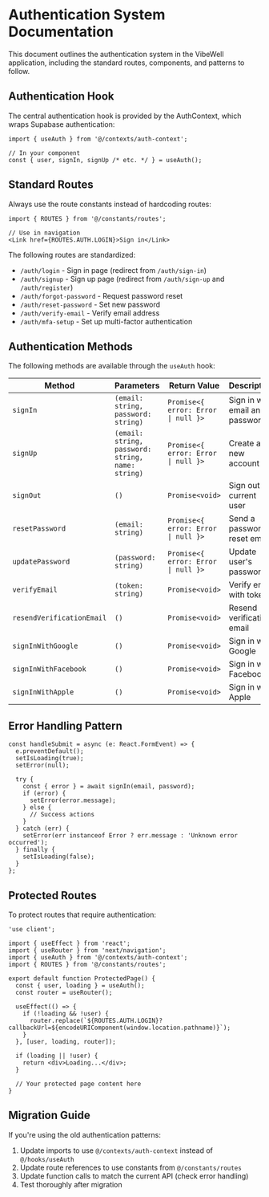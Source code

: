 # Authentication System Documentation

This document outlines the authentication system in the VibeWell application, including the standard routes, components, and patterns to follow.

## Authentication Hook

The central authentication hook is provided by the AuthContext, which wraps Supabase authentication:

```tsx
import { useAuth } from '@/contexts/auth-context';

// In your component
const { user, signIn, signUp /* etc. */ } = useAuth();
```

## Standard Routes

Always use the route constants instead of hardcoding routes:

```tsx
import { ROUTES } from '@/constants/routes';

// Use in navigation
<Link href={ROUTES.AUTH.LOGIN}>Sign in</Link>
```

The following routes are standardized:

- `/auth/login` - Sign in page (redirect from `/auth/sign-in`)
- `/auth/signup` - Sign up page (redirect from `/auth/sign-up` and `/auth/register`)
- `/auth/forgot-password` - Request password reset
- `/auth/reset-password` - Set new password
- `/auth/verify-email` - Verify email address
- `/auth/mfa-setup` - Set up multi-factor authentication

## Authentication Methods

The following methods are available through the `useAuth` hook:

| Method | Parameters | Return Value | Description |
|--------|------------|--------------|-------------|
| `signIn` | `(email: string, password: string)` | `Promise<{ error: Error \| null }>` | Sign in with email and password |
| `signUp` | `(email: string, password: string, name: string)` | `Promise<{ error: Error \| null }>` | Create a new account |
| `signOut` | `()` | `Promise<void>` | Sign out the current user |
| `resetPassword` | `(email: string)` | `Promise<{ error: Error \| null }>` | Send a password reset email |
| `updatePassword` | `(password: string)` | `Promise<{ error: Error \| null }>` | Update user's password |
| `verifyEmail` | `(token: string)` | `Promise<void>` | Verify email with token |
| `resendVerificationEmail` | `()` | `Promise<void>` | Resend verification email |
| `signInWithGoogle` | `()` | `Promise<void>` | Sign in with Google |
| `signInWithFacebook` | `()` | `Promise<void>` | Sign in with Facebook |
| `signInWithApple` | `()` | `Promise<void>` | Sign in with Apple |

## Error Handling Pattern

```tsx
const handleSubmit = async (e: React.FormEvent) => {
  e.preventDefault();
  setIsLoading(true);
  setError(null);

  try {
    const { error } = await signIn(email, password);
    if (error) {
      setError(error.message);
    } else {
      // Success actions
    }
  } catch (err) {
    setError(err instanceof Error ? err.message : 'Unknown error occurred');
  } finally {
    setIsLoading(false);
  }
};
```

## Protected Routes

To protect routes that require authentication:

```tsx
'use client';

import { useEffect } from 'react';
import { useRouter } from 'next/navigation';
import { useAuth } from '@/contexts/auth-context';
import { ROUTES } from '@/constants/routes';

export default function ProtectedPage() {
  const { user, loading } = useAuth();
  const router = useRouter();

  useEffect(() => {
    if (!loading && !user) {
      router.replace(`${ROUTES.AUTH.LOGIN}?callbackUrl=${encodeURIComponent(window.location.pathname)}`);
    }
  }, [user, loading, router]);

  if (loading || !user) {
    return <div>Loading...</div>;
  }

  // Your protected page content here
}
```

## Migration Guide

If you're using the old authentication patterns:

1. Update imports to use `@/contexts/auth-context` instead of `@/hooks/useAuth`
2. Update route references to use constants from `@/constants/routes`
3. Update function calls to match the current API (check error handling)
4. Test thoroughly after migration 
